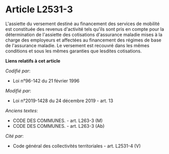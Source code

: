# Article L2531-3

L'assiette du versement destiné au financement des services de mobilité est constituée des revenus d'activité tels qu'ils
sont pris en compte pour la détermination de l'assiette des cotisations d'assurance maladie mises à la charge des employeurs
et affectées au financement des régimes de base de l'assurance maladie. Le versement est recouvré dans les mêmes conditions
et sous les mêmes garanties que lesdites cotisations.

**Liens relatifs à cet article**

_Codifié par_:

  - Loi n°96-142 du 21 février 1996

_Modifié par_:

  - Loi n°2019-1428 du 24 décembre 2019 - art. 13

_Anciens textes_:

  - CODE DES COMMUNES. - art. L263-3 (M)
  - CODE DES COMMUNES. - art. L263-3 (Ab)

_Cité par_:

  - Code général des collectivités territoriales - art. L2531-4 (V)
